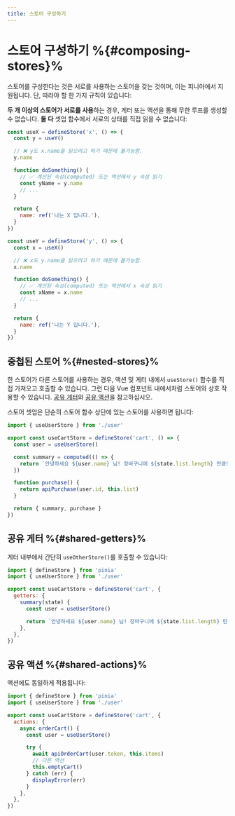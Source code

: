 ```yaml
---
title: 스토어 구성하기
---
```


# 스토어 구성하기 %{#composing-stores}%

스토어를 구성한다는 것은 서로를 사용하는 스토어을 갖는 것이며, 이는 피니아에서 지원됩니다.
단, 따라야 할 한 가지 규칙이 있습니다:

**두 개 이상의 스토어가 서로를 사용**하는 경우, 게터 또는 액션을 통해 무한 루프를 생성할 수 없습니다.
**둘 다** 셋업 함수에서 서로의 상태를 직접 읽을 수 없습니다:

```js
const useX = defineStore('x', () => {
  const y = useY()

  // ❌ y도 x.name을 읽으려고 하기 때문에 불가능함.
  y.name

  function doSomething() {
    // ✅ 계산된 속성(computed) 또는 액션에서 y 속성 읽기
    const yName = y.name
    // ...
  }

  return {
    name: ref('나는 X 입니다.'),
  }
})

const useY = defineStore('y', () => {
  const x = useX()

  // ❌ x도 y.name을 읽으려고 하기 때문에 불가능함.
  x.name

  function doSomething() {
    // ✅ 계산된 속성(computed) 또는 액션에서 x 속성 읽기
    const xName = x.name
    // ...
  }

  return {
    name: ref('나는 Y 입니다.'),
  }
})
```

## 중첩된 스토어 %{#nested-stores}%

한 스토어가 다른 스토어를 사용하는 경우,
액션 및 게터 내에서 `useStore()` 함수를 직접 가져오고 호출할 수 있습니다.
그런 다음 Vue 컴포넌트 내에서처럼 스토어와 상호 작용할 수 있습니다.
[공유 게터](#shared-getters)와 [공유 액션](#shared-actions)을 참고하십시오.

스토어 셋업은 단순히 스토어 함수 상단에 있는 스토어를 사용하면 됩니다:

```ts
import { useUserStore } from './user'

export const useCartStore = defineStore('cart', () => {
  const user = useUserStore()

  const summary = computed(() => {
    return `안녕하세요 ${user.name} 님! 장바구니에 ${state.list.length} 만큼의 리스트가 있고, 가격은 ${state.price} 입니다.`
  })

  function purchase() {
    return apiPurchase(user.id, this.list)
  }

  return { summary, purchase }
})
```

## 공유 게터 %{#shared-getters}%

게터 내부에서 간단히 `useOtherStore()`를 호출할 수 있습니다:

```js
import { defineStore } from 'pinia'
import { useUserStore } from './user'

export const useCartStore = defineStore('cart', {
  getters: {
    summary(state) {
      const user = useUserStore()

      return `안녕하세요 ${user.name} 님! 장바구니에 ${state.list.length} 만큼의 리스트가 있고, 가격은 ${state.price} 입니다.`
    },
  },
})
```

## 공유 액션 %{#shared-actions}%

액션에도 동일하게 적용됩니다:

```js
import { defineStore } from 'pinia'
import { useUserStore } from './user'

export const useCartStore = defineStore('cart', {
  actions: {
    async orderCart() {
      const user = useUserStore()

      try {
        await apiOrderCart(user.token, this.items)
        // 다른 액션
        this.emptyCart()
      } catch (err) {
        displayError(err)
      }
    },
  },
})
```
